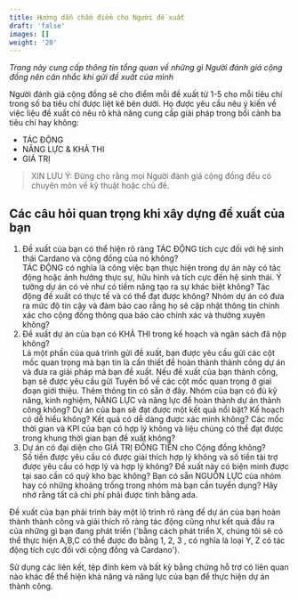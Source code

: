 ```yaml
---
title: Hướng dẫn chấm điểm cho Người đề xuất
draft: 'false'
images: []
weight: '20'
---
```


*Trang này cung cấp thông tin tổng quan về những gì Người đánh giá cộng đồng nên cân nhắc khi gửi đề xuất ​​của mình*

Người đánh giá cộng đồng sẽ cho điểm mỗi đề xuất từ ​​1-5 cho mỗi tiêu chí trong số ba tiêu chí được liệt kê bên dưới. Họ được yêu cầu nêu ý kiến ​​về việc liệu đề xuất có nêu rõ khả năng cung cấp giải pháp trong bối cảnh ba tiêu chí hay không:

- TÁC ĐỘNG
- NĂNG LỰC &amp; KHẢ THI
- GIÁ TRỊ

> XIN LƯU Ý: Đừng cho rằng mọi Người đánh giá cộng đồng đều có chuyên môn về kỹ thuật hoặc chủ đề.

## Các câu hỏi quan trọng khi xây dựng đề xuất của bạn

1. Đề xuất của bạn có thể hiện rõ ràng TÁC ĐỘNG tích cực đối với hệ sinh thái Cardano và cộng đồng của nó không?<br> TÁC ĐỘNG có nghĩa là công việc bạn thực hiện trong dự án này có tác động hoặc ảnh hưởng thực sự, hữu hình và tích cực đến hệ sinh thái. Ý tưởng dự án có vẻ như có tiềm năng tạo ra sự khác biệt không? Tác động đề xuất có thực tế và có thể đạt được không? Nhóm dự án có đưa ra mức độ tin cậy và đảm bảo cao rằng họ sẽ cập nhật thông tin chính xác cho cộng đồng thông qua báo cáo chính xác và thường xuyên không?
2. Đề xuất dự án của bạn có KHẢ THI trong kế hoạch và ngân sách đã nộp không?<br> Là một phần của quá trình gửi đề xuất, bạn được yêu cầu gửi các cột mốc quan trọng mà bạn tin là cần thiết để hoàn thành thành công dự án và đưa ra giải pháp mà bạn đề xuất. Nếu đề xuất của bạn thành công, bạn sẽ được yêu cầu gửi Tuyên bố về các cột mốc quan trọng ở giai đoạn giới thiệu. Thêm thông tin có sẵn ở đây. Nhóm của bạn có đủ kỹ năng, kinh nghiệm, NĂNG LỰC và năng lực để hoàn thành dự án thành công không? Dự án của bạn sẽ đạt được một kết quả nổi bật? Kế hoạch có dễ hiểu không? Kết quả có dễ dàng được xác minh không? Các mốc thời gian và KPI của bạn có hợp lý không và liệu chúng có thể đạt được trong khung thời gian bạn đề xuất không?
3. Dự án có đại diện cho GIÁ TRỊ ĐỒNG TIỀN cho Cộng đồng không?<br> Số tiền được yêu cầu có được giải thích hợp lý không và số tiền tài trợ được yêu cầu có hợp lý và hợp lý không? Đề xuất này có biện minh được tại sao cần có quỹ kho bạc không? Bạn có sẵn NGUỒN LỰC của nhóm hay có những khoảng trống trong nhóm mà bạn cần tuyển dụng? Hãy nhớ rằng tất cả chi phí phải được tính bằng ada.

Đề xuất của bạn phải trình bày một lộ trình rõ ràng để dự án của bạn hoàn thành thành công và giải thích rõ ràng tác động cũng như kết quả đầu ra của những gì bạn đang phát triển ('bằng cách phát triển X, chúng tôi sẽ có thể thực hiện A,B,C có thể được đo bằng 1, 2, 3 , có nghĩa là loại Y, Z có tác động tích cực đối với cộng đồng và Cardano').

Sử dụng các liên kết, tệp đính kèm và bất kỳ bằng chứng hỗ trợ có liên quan nào khác để thể hiện khả năng và năng lực của bạn để thực hiện dự án thành công.
